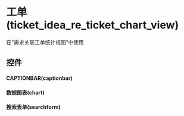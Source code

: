 # 工单(ticket_idea_re_ticket_chart_view)  <!-- {docsify-ignore-all} -->


在“需求关联工单统计视图”中使用



## 控件
#### CAPTIONBAR(captionbar)
#### 数据图表(chart)
#### 搜索表单(searchform)


<script>
 const { createApp } = Vue
  createApp({
    data() {
      return {

      }
    }
  }).use(ElementPlus).mount('#app')
</script>